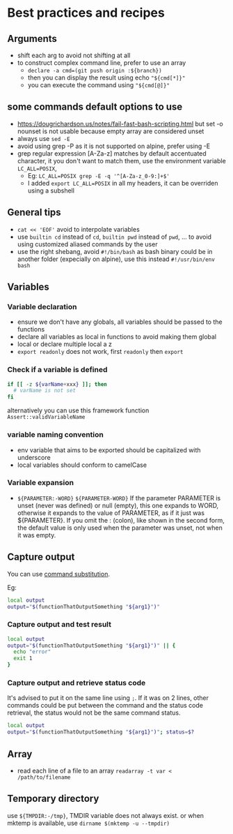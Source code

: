 # Best practices and recipes

## Arguments

- shift each arg to avoid not shifting at all
- to construct complex command line, prefer to use an array
  - `declare -a cmd=(git push origin :${branch})`
  - then you can display the result using echo `"${cmd[*]}"`
  - you can execute the command using `"${cmd[@]}"`

## some commands default options to use

- <https://dougrichardson.us/notes/fail-fast-bash-scripting.html> but set -o
  nounset is not usable because empty array are considered unset
- always use `sed -E`
- avoid using grep -P as it is not supported on alpine, prefer using -E
- grep regular expression [A-Za-z] matches by default accentuated character, it
  you don't want to match them, use the environment variable `LC_ALL=POSIX`,
  - Eg: `LC_ALL=POSIX grep -E -q '^[A-Za-z_0-9:]+$'`
  - I added `export LC_ALL=POSIX` in all my headers, it can be overriden using a
    subshell

## General tips

- `cat << 'EOF'` avoid to interpolate variables
- use `builtin cd` instead of `cd`, `builtin pwd` instead of `pwd`, ... to avoid
  using customized aliased commands by the user
- use the right shebang, avoid `#!/bin/bash` as bash binary could be in another
  folder (expecially on alpine), use this instead `#!/usr/bin/env bash`

## Variables

### Variable declaration

- ensure we don't have any globals, all variables should be passed to the
  functions
- declare all variables as local in functions to avoid making them global
- local or declare multiple local a z
- `export readonly` does not work, first `readonly` then `export`

### Check if a variable is defined

```bash
if [[ -z ${varName+xxx} ]]; then
  # varName is not set
fi
```

alternatively you can use this framework function `Assert::validVariableName`

### variable naming convention

- env variable that aims to be exported should be capitalized with underscore
- local variables should conform to camelCase

### Variable expansion

- `${PARAMETER:-WORD}` `${PARAMETER-WORD}` If the parameter PARAMETER is unset
  (never was defined) or null (empty), this one expands to WORD, otherwise it
  expands to the value of PARAMETER, as if it just was ${PARAMETER}. If you omit
  the : (colon), like shown in the second form, the default value is only used
  when the parameter was unset, not when it was empty.

## Capture output

You can use
[command substitution](https://www.gnu.org/savannah-checkouts/gnu/bash/manual/bash.html#Command-Substitution).

Eg:

```bash
local output
output="$(functionThatOutputSomething "${arg1}")"
```

### Capture output and test result

```bash
local output
output="$(functionThatOutputSomething "${arg1}")" || {
  echo "error"
  exit 1
}
```

### Capture output and retrieve status code

It's advised to put it on the same line using `;`. If it was on 2 lines, other
commands could be put between the command and the status code retrieval, the
status would not be the same command status.

```bash
local output
output="$(functionThatOutputSomething "${arg1}")"; status=$?
```

## Array

- read each line of a file to an array `readarray -t var < /path/to/filename`

## Temporary directory

use `${TMPDIR:-/tmp}`, TMDIR variable does not always exist.
or when mktemp is available, use `dirname $(mktemp -u --tmpdir)`
